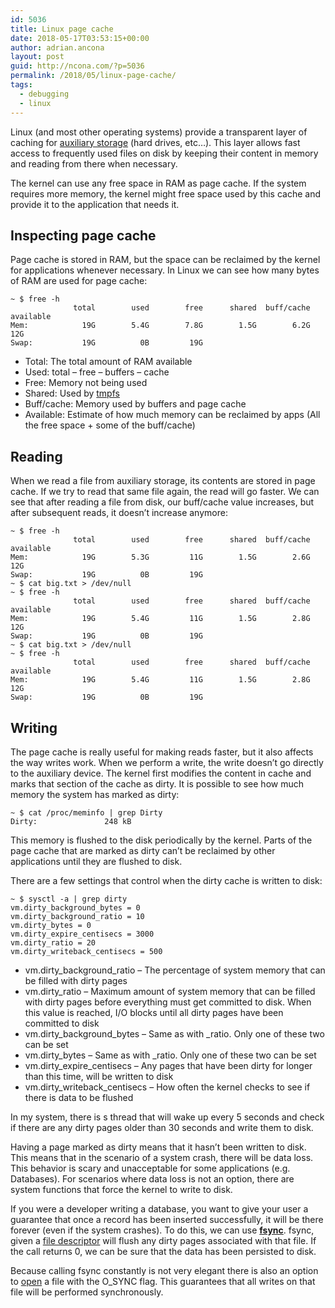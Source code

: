 ```yaml
---
id: 5036
title: Linux page cache
date: 2018-05-17T03:53:15+00:00
author: adrian.ancona
layout: post
guid: http://ncona.com/?p=5036
permalink: /2018/05/linux-page-cache/
tags:
  - debugging
  - linux
---
```

Linux (and most other operating systems) provide a transparent layer of caching for [auxiliary storage](https://en.wikipedia.org/wiki/Auxiliary_memory) (hard drives, etc&#8230;). This layer allows fast access to frequently used files on disk by keeping their content in memory and reading from there when necessary.

The kernel can use any free space in RAM as page cache. If the system requires more memory, the kernel might free space used by this cache and provide it to the application that needs it.

## Inspecting page cache

Page cache is stored in RAM, but the space can be reclaimed by the kernel for applications whenever necessary. In Linux we can see how many bytes of RAM are used for page cache:

```
~ $ free -h
              total        used        free      shared  buff/cache   available
Mem:            19G        5.4G        7.8G        1.5G        6.2G         12G
Swap:           19G          0B         19G
```

<!--more-->

  * Total: The total amount of RAM available
  * Used: total &#8211; free &#8211; buffers &#8211; cache
  * Free: Memory not being used
  * Shared: Used by [tmpfs](https://en.wikipedia.org/wiki/Tmpfs)
  * Buff/cache: Memory used by buffers and page cache
  * Available: Estimate of how much memory can be reclaimed by apps (All the free space + some of the buff/cache)

## Reading

When we read a file from auxiliary storage, its contents are stored in page cache. If we try to read that same file again, the read will go faster. We can see that after reading a file from disk, our buff/cache value increases, but after subsequent reads, it doesn&#8217;t increase anymore:

```
~ $ free -h
              total        used        free      shared  buff/cache   available
Mem:            19G        5.3G         11G        1.5G        2.6G         12G
Swap:           19G          0B         19G
~ $ cat big.txt > /dev/null
~ $ free -h
              total        used        free      shared  buff/cache   available
Mem:            19G        5.4G         11G        1.5G        2.8G         12G
Swap:           19G          0B         19G
~ $ cat big.txt > /dev/null
~ $ free -h
              total        used        free      shared  buff/cache   available
Mem:            19G        5.4G         11G        1.5G        2.8G         12G
Swap:           19G          0B         19G
```

## Writing

The page cache is really useful for making reads faster, but it also affects the way writes work. When we perform a write, the write doesn&#8217;t go directly to the auxiliary device. The kernel first modifies the content in cache and marks that section of the cache as dirty. It is possible to see how much memory the system has marked as dirty:

```
~ $ cat /proc/meminfo | grep Dirty
Dirty:               248 kB
```

This memory is flushed to the disk periodically by the kernel. Parts of the page cache that are marked as dirty can&#8217;t be reclaimed by other applications until they are flushed to disk.

There are a few settings that control when the dirty cache is written to disk:

```
~ $ sysctl -a | grep dirty
vm.dirty_background_bytes = 0
vm.dirty_background_ratio = 10
vm.dirty_bytes = 0
vm.dirty_expire_centisecs = 3000
vm.dirty_ratio = 20
vm.dirty_writeback_centisecs = 500
```

  * vm.dirty\_background\_ratio &#8211; The percentage of system memory that can be filled with dirty pages
  * vm.dirty_ratio &#8211; Maximum amount of system memory that can be filled with dirty pages before everything must get committed to disk. When this value is reached, I/O blocks until all dirty pages have been committed to disk
  * vm.dirty\_background\_bytes &#8211; Same as with _ratio. Only one of these two can be set
  * vm.dirty\_bytes &#8211; Same as with \_ratio. Only one of these two can be set
  * vm.dirty\_expire\_centisecs &#8211; Any pages that have been dirty for longer than this time, will be written to disk
  * vm.dirty\_writeback\_centisecs &#8211; How often the kernel checks to see if there is data to be flushed

In my system, there is s thread that will wake up every 5 seconds and check if there are any dirty pages older than 30 seconds and write them to disk.

Having a page marked as dirty means that it hasn&#8217;t been written to disk. This means that in the scenario of a system crash, there will be data loss. This behavior is scary and unacceptable for some applications (e.g. Databases). For scenarios where data loss is not an option, there are system functions that force the kernel to write to disk.

If you were a developer writing a database, you want to give your user a guarantee that once a record has been inserted successfully, it will be there forever (even if the system crashes). To do this, we can use **[fsync](http://man7.org/linux/man-pages/man2/fdatasync.2.html)**. fsync, given a [file descriptor](https://ncona.com/2018/05/file-descriptors/) will flush any dirty pages associated with that file. If the call returns 0, we can be sure that the data has been persisted to disk.

Because calling fsync constantly is not very elegant there is also an option to [open](http://man7.org/linux/man-pages/man2/open.2.html) a file with the O_SYNC flag. This guarantees that all writes on that file will be performed synchronously.
